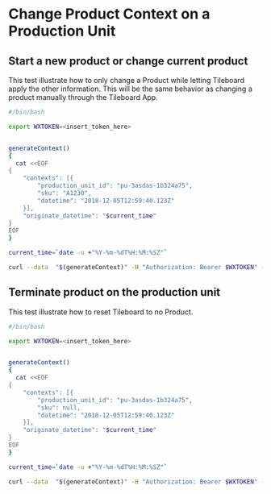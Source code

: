 # Change Product Context on a Production Unit

## Start a new product or change current product

This test illustrate how to only change a Product while letting Tileboard apply the other information. This will be the same behavior as changing a product manually through the Tileboard App.

```bash
#/bin/bash

export WXTOKEN=<insert_token_here>


generateContext()
{
  cat <<EOF
{
    "contexts": [{
        "production_unit_id": "pu-3asdas-1b324a75",
        "sku": "A1230",
        "datetime": "2018-12-05T12:59:40.123Z"
    }],
    "originate_datetime": "$current_time"
}
EOF
}

current_time=`date -u +"%Y-%m-%dT%H:%M:%SZ"`

curl --data  "$(generateContext)" -H "Authorization: Bearer $WXTOKEN" -H "Content-Type: application/json" https://api.pub.worximity.net/v1.0/contexts
```

## Terminate product on the production unit

This test illustrate how to reset Tileboard to no Product.

```bash
#/bin/bash

export WXTOKEN=<insert_token_here>


generateContext()
{
  cat <<EOF
{
    "contexts": [{
        "production_unit_id": "pu-3asdas-1b324a75",
        "sku": null,
        "datetime": "2018-12-05T12:59:40.123Z"
    }],
    "originate_datetime": "$current_time"
}
EOF
}

current_time=`date -u +"%Y-%m-%dT%H:%M:%SZ"`

curl --data  "$(generateContext)" -H "Authorization: Bearer $WXTOKEN" -H "Content-Type: application/json" https://api.pub.worximity.net/v1.0/contexts
```